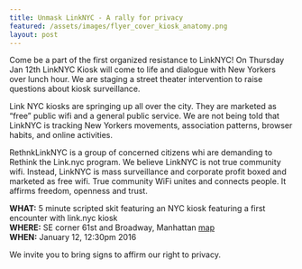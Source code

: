 ```yaml
---
title: Unmask LinkNYC - A rally for privacy
featured: /assets/images/flyer_cover_kiosk_anatomy.png
layout: post
---
```


Come be a part of the first organized resistance to LinkNYC! On Thursday Jan 12th LinkNYC Kiosk will come to life and dialogue with New Yorkers over lunch hour. We are staging a street theater intervention to raise questions about kiosk surveillance. 

Link NYC kiosks are springing up all over the city. They are marketed as “free” public wifi and a general public service. We are not being told that LinkNYC is tracking New Yorkers movements, association patterns, browser habits, and online activities. 

RethnkLinkNYC is a group of concerned citizens whi are demanding to Rethink the Link.nyc program. We believe LinkNYC is not true community wifi. Instead, LinkNYC is mass surveillance and corporate profit boxed and marketed as free wifi. True community WiFi unites and connects people. It affirms freedom, openness and trust.
                                                  
**WHAT:**     5 minute scripted skit featuring an NYC kiosk featuring a first encounter with link.nyc kiosk<br>
**WHERE:**    SE corner 61st and Broadway, Manhattan [map](http://www.openstreetmap.org/node/3269834178#map=19/40.76953/-73.98190)<br>
**WHEN:**     January 12, 12:30pm 2016<br>

We invite you to bring signs to affirm our right to privacy.
                                    



